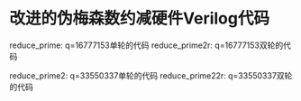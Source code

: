 
# 改进的伪梅森数约减硬件Verilog代码

reduce_prime: q=16777153单轮的代码
reduce_prime2r: q=16777153双轮的代码

reduce_prime2: q=33550337单轮的代码
reduce_prime22r: q=33550337双轮的代码